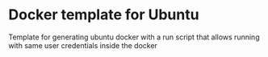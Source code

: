 # Docker template for Ubuntu
Template for generating ubuntu docker with a run script that allows running with same user credentials inside the docker
